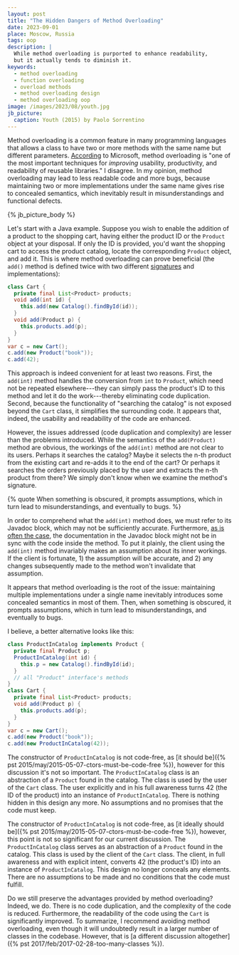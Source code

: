 ```yaml
---
layout: post
title: "The Hidden Dangers of Method Overloading"
date: 2023-09-01
place: Moscow, Russia
tags: oop
description: |
  While method overloading is purported to enhance readability, 
  but it actually tends to diminish it.
keywords:
  - method overloading
  - function overloading
  - overload methods
  - method overloading design
  - method overloading oop
image: /images/2023/08/youth.jpg
jb_picture:
  caption: Youth (2015) by Paolo Sorrentino
---
```


Method overloading is a common feature in many programming languages that allows 
a class to have two or more methods with the same name but different parameters.
[According](https://learn.microsoft.com/en-us/dotnet/standard/design-guidelines/member-overloading) 
to Microsoft, method overloading is "one of the most important techniques 
for _improving_ usability, productivity, and readability of reusable libraries."
I disagree. In my opinion, method overloading may lead to less readable code and more bugs,
because maintaining two or more implementations under the same name gives rise to 
concealed semantics, which inevitably result in misunderstandings and functional defects.

<!--more-->

{% jb_picture_body %}

Let's start with a Java example.
Suppose you wish to enable the addition of a product to the shopping cart, 
having either the product ID or the `Product` object at your disposal. 
If only the ID is provided, you'd want the shopping cart to access 
the product catalog, locate the corresponding `Product` object, and add it. 
This is where method overloading can prove beneficial (the `add()` method is
defined twice with two different [signatures](https://stackoverflow.com/questions/8516498) 
and implementations):

```java
class Cart {
  private final List<Product> products;
  void add(int id) {
    this.add(new Catalog().findById(id));
  }
  void add(Product p) {
    this.products.add(p);
  }
}
var c = new Cart();
c.add(new Product("book"));
c.add(42);
```

This approach is indeed convenient for at least two reasons. First, the 
`add(int)` method handles the conversion from `int` to `Product`, 
which need not be repeated elsewhere---they can simply pass the product's ID 
to this method and let it do the work---thereby eliminating code duplication. 
Second, because the functionality of "searching the catalog" is not exposed 
beyond the `Cart` class, it simplifies the surrounding code. It appears that, 
indeed, the usability and readability of the code are enhanced.

However, the issues addressed (code duplication and complexity) are lesser 
than the problems introduced. While the semantics of the `add(Product)` method are 
obvious, the workings of the `add(int)` method are not clear to its users. 
Perhaps it searches the catalog? Maybe it selects the n-th product from 
the existing cart and re-adds it to the end of the cart? Or perhaps it searches 
the orders previously placed by the user and extracts the n-th product from there? 
We simply don't know when we examine the method's signature.

{% quote When something is obscured, it prompts assumptions, which in turn lead to misunderstandings, and eventually to bugs. %}

In order to comprehend what the `add(int)` method does, we must refer to 
its Javadoc block, which may not be sufficiently accurate. Furthermore, 
[as is often the case](https://stackoverflow.com/a/913342/187141), 
the documentation in the Javadoc block might not be 
in sync with the code inside the method. To put it plainly, the client 
using the `add(int)` method invariably makes an assumption about its inner workings. 
If the client is fortunate, 
1)&nbsp;the assumption will be accurate, and 
2)&nbsp;any changes subsequently made to the method won't invalidate that assumption.

It appears that method overloading is the root of the issue: maintaining 
multiple implementations under a single name inevitably introduces some 
concealed semantics in most of them. Then, when something is obscured, it prompts 
assumptions, which in turn lead to misunderstandings, and eventually to bugs.

I believe, a better alternative looks like this:

```java
class ProductInCatalog implements Product {
  private final Product p;
  ProductInCatalog(int id) {
    this.p = new Catalog().findById(id);
  }
  // all "Product" interface's methods
}
class Cart {
  private final List<Product> products;
  void add(Product p) {
    this.products.add(p);
  }
}
var c = new Cart();
c.add(new Product("book"));
c.add(new ProductInCatalog(42));
```

The constructor of `ProductInCatalog` is not code-free, 
as [it should be]({% pst 2015/may/2015-05-07-ctors-must-be-code-free %}), 
however for this discussion it's not so important. The `ProductInCatalog`
class is an abstraction of a `Product` found in the catalog. The class
is used by the user of the `Cart` class. The user explicitly and in his
full awareness turns 42 (the ID of the product) into an instance of
`ProductInCatalog`. There is nothing hidden in this design any more.
No assumptions and no promises that the code must keep.

The constructor of `ProductInCatalog` is not code-free,
as [it ideally should be]({% pst 2015/may/2015-05-07-ctors-must-be-code-free %}),
however, this point is not so significant for our current discussion. The `ProductInCatalog`
class serves as an abstraction of a `Product` found in the catalog. This class
is used by the client of the `Cart` class. The client, in full 
awareness and with explicit intent, converts 42 (the product's ID) into an instance 
of `ProductInCatalog`. This design no longer conceals any elements. There are 
no assumptions to be made and no conditions that the code must fulfill.

Do we still preserve the advantages provided by method overloading? Indeed, we do. 
There is no code duplication, and the complexity of the code is reduced. 
Furthermore, the readability of the code using the `Cart` is significantly improved. 
To summarize, I recommend avoiding method overloading, even though it will undoubtedly 
result in a larger number of classes in the codebase. However, that is 
[a different discussion altogether]({% pst 2017/feb/2017-02-28-too-many-classes %}).
